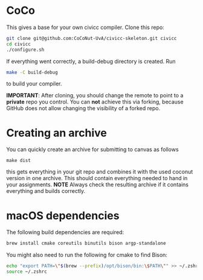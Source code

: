 # CoCo

This gives a base for your own civicc compiler.
Clone this repo:
```bash
git clone git@github.com:CoCoNut-UvA/civicc-skeleton.git civicc
cd civicc
./configure.sh
```
If everything went correctly, a build-debug directory is created.
Run
```bash
make -C build-debug
```
to build your compiler.

**IMPORTANT**: After cloning, you should change the remote to point to a **private** repo you control.
You can **not** achieve this via forking, because GitHub does not allow changing the visibility of a forked repo.

# Creating an archive
You can quickly create an archive for submitting to canvas as follows
```
make dist
```
this gets everything in your git repo and combines it with the used coconut version in one archive.
This should contain everything needed to hand in your assignments.
**NOTE** Always check the resulting archive if it contains everything and builds correctly.

# macOS dependencies
The following build dependencies are required:
```bash
brew install cmake coreutils binutils bison argp-standalone
```

You might also need to run the following for cmake to find Bison:
```bash
echo "export PATH=\"$(brew --prefix)/opt/bison/bin:\$PATH\"" >> ~/.zshrc]
source ~/.zshrc
```
